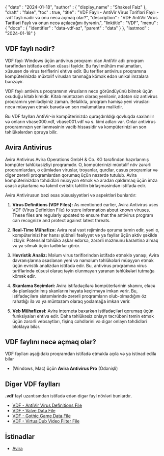 {
  "date" : "2024-01-18",
  "author" : {
    "display_name" : "Shakeel Faiz"
},
  "draft" : "false",
  "toc" : true,
  "title" : "VDF Faylı - AntiVir Virus Tərifləri Faylı - .vdf faylı nədir və onu necə açmaq olar?",
  "description" : "VDF AntiVir Virus Tərifləri Faylı və onun necə açılacağını öyrənin.",
  "linktitle" : "VDF",
  "menu" : {
    "docs" : {
      "identifier" : "data-vdf-az",
      "parent" : "data"
}
},
  "lastmod" : "2024-01-18"
}

## VDF faylı nədir?

VDF faylı Windows üçün antivirus proqramı olan AntiVir adlı proqram tərəfindən istifadə edilən xüsusi fayldır. Bu fayl mühüm məlumatları, xüsusən də virus təriflərini ehtiva edir. Bu təriflər antivirus proqramına kompüterinizdə müxtəlif virusları tanımağa kömək edən unikal imzalara bənzəyir.

VDF faylı antivirus proqramının virusların necə göründüyünü bilmək üçün oxuduğu kitab kimidir. Kitab müntəzəm olaraq yenilənir, adətən siz antivirus proqramını yenilədiyiniz zaman. Beləliklə, proqram həmişə yeni virusları necə müəyyən etmək barədə ən son məlumatlara malikdir.

Bu VDF faylları AntiVir-in kompüterinizdə quraşdırıldığı qovluqda saxlanılır və onların vbase000.vdf, vbase001.vdf və s. kimi adları var. Onlar antivirus proqramınızın yenilənməsinin vacib hissəsidir və kompüterinizi ən son təhlükələrdən qoruya bilir.

## Avira Antivirus

Avira Antivirus Avira Operations GmbH & Co. KG tərəfindən hazırlanmış kompüter təhlükəsizliyi proqramıdır. O, kompüterinizi müxtəlif növ zərərli proqramlardan, o cümlədən viruslar, troyanlar, qurdlar, casus proqramlar və digər zərərli proqramlardan qorumaq üçün nəzərdə tutulub. Avira kompüterinizdən təhdidləri müəyyən etmək və aradan qaldırmaq üçün imza əsaslı aşkarlama və təkmil evristik təhlilin birləşməsindən istifadə edir.

Avira Antivirusun bəzi əsas xüsusiyyətləri və aspektləri bunlardır:

1.  **Virus Definitions (VDF Files):** As mentioned earlier, Avira Antivirus uses VDF (Virus Definition File) to store information about known viruses. These files are regularly updated to ensure that the antivirus program can recognize and protect against latest threats.
    
2.  **Real-Time Mühafizə:** Avira real vaxt rejimində qoruma təmin edir, yəni o, kompüterinizi hər hansı şübhəli fəaliyyət və ya fayllar üçün aktiv şəkildə izləyir. Potensial təhlükə aşkar edərsə, zərərli məzmunu karantinə almaq və ya silmək üçün tədbirlər görür.
    
3.  **Hevristik Analiz:** Məlum virus təriflərindən istifadə etməklə yanaşı, Avira davranışlarına əsaslanan yeni və naməlum təhlükələri müəyyən etmək üçün evristik analizdən istifadə edir. Bu, antivirus proqramına virus təriflərində xüsusi olaraq təyin olunmayan yaranan təhlükələri tutmağa kömək edir.
    
4.  **Skanlama Seçimləri:** Avira istifadəçilərə kompüterlərinin skanını, eləcə də planlaşdırılmış skanlarını həyata keçirməyə imkan verir. Bu, istifadəçilərə sistemlərində zərərli proqramların olub-olmadığını öz rahatlığı ilə və ya müntəzəm olaraq yoxlamağa imkan verir.
    
5.  **Veb Mühafizəsi:** Avira internetə baxarkən istifadəçiləri qorumaq üçün funksiyaları ehtiva edir. Daha təhlükəsiz onlayn təcrübəni təmin etmək üçün zərərli vebsaytları, fişinq cəhdlərini və digər onlayn təhdidləri bloklaya bilər.

## VDF faylını necə açmaq olar?

VDF faylları aşağıdakı proqramdan istifadə etməklə açıla və ya istinad edilə bilər

- (Windows, Mac) üçün **Avira Antivirus Pro** (Ödənişli)

## Digər VDF faylları

**.vdf** fayl uzantısından istifadə edən digər fayl növləri bunlardır.

- [VDF - AntiVir Virus Definitions File](/data/vdf/)
- [VDF - Valve Data File](/game/vdf/)
- [VDF - Gothic Game Data File](/game/vdf-gothic/)
- [VDF - VirtualDub Video Filter File](/plugin/vdf/)

## İstinadlar
* [Avira](https://en.wikipedia.org/wiki/Avira)


